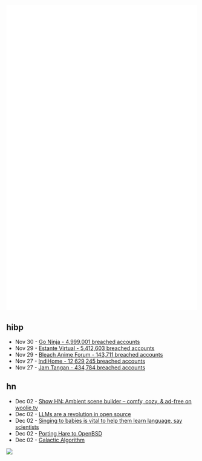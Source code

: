 ![Metrics](https://raw.githubusercontent.com/phixion/phixion/master/metrics.svg)

## hibp

<!--
for https://github.com/phixion/phixion/blob/main/.github/workflows/feeds.yml
-->
<!--START_SECTION:haveibeenpwnd-->
- Nov 30 - [Go Ninja - 4,999,001 breached accounts](https://haveibeenpwned.com/PwnedWebsites#GoNinja)
- Nov 29 - [Estante Virtual - 5,412,603 breached accounts](https://haveibeenpwned.com/PwnedWebsites#EstanteVirtual)
- Nov 29 - [Bleach Anime Forum - 143,711 breached accounts](https://haveibeenpwned.com/PwnedWebsites#BleachAnime)
- Nov 27 - [IndiHome - 12,629,245 breached accounts](https://haveibeenpwned.com/PwnedWebsites#IndiHome)
- Nov 27 - [Jam Tangan - 434,784 breached accounts](https://haveibeenpwned.com/PwnedWebsites#JamTangan)
<!--END_SECTION:haveibeenpwnd-->

## hn

<!--
for https://github.com/phixion/phixion/blob/main/.github/workflows/feeds.yml
-->
<!--START_SECTION:hn-->
- Dec 02 - [Show HN: Ambient scene builder – comfy, cozy, & ad-free on woolie.tv](https://www.woolie.tv/)
- Dec 02 - [LLMs are a revolution in open source](https://the.scapegoat.dev/llms-are-a-revolution-in-open-source/)
- Dec 02 - [Singing to babies is vital to help them learn language, say scientists](https://www.theguardian.com/science/2023/dec/01/singing-to-babies-is-vital-to-help-them-understand-language-say-scientists)
- Dec 02 - [Porting Hare to OpenBSD](https://harelang.org/blog/2023-12-01-porting-hare-to-openbsd/)
- Dec 02 - [Galactic Algorithm](https://en.wikipedia.org/wiki/Galactic_algorithm)
<!--END_SECTION:hn-->

<!--
for https://yhype.me
-->
![](https://hit.yhype.me/github/profile?user_id=13013670)
